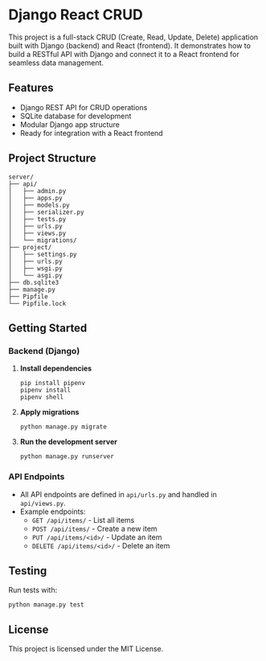# Django React CRUD

This project is a full-stack CRUD (Create, Read, Update, Delete) application built with Django (backend) and React (frontend). It demonstrates how to build a RESTful API with Django and connect it to a React frontend for seamless data management.

## Features
- Django REST API for CRUD operations
- SQLite database for development
- Modular Django app structure
- Ready for integration with a React frontend

## Project Structure
```
server/
├── api/
│   ├── admin.py
│   ├── apps.py
│   ├── models.py
│   ├── serializer.py
│   ├── tests.py
│   ├── urls.py
│   ├── views.py
│   └── migrations/
├── project/
│   ├── settings.py
│   ├── urls.py
│   ├── wsgi.py
│   └── asgi.py
├── db.sqlite3
├── manage.py
├── Pipfile
└── Pipfile.lock
```

## Getting Started

### Backend (Django)
1. **Install dependencies**
   ```pwsh
   pip install pipenv
   pipenv install
   pipenv shell
   ```
2. **Apply migrations**
   ```pwsh
   python manage.py migrate
   ```
3. **Run the development server**
   ```pwsh
   python manage.py runserver
   ```

### API Endpoints
- All API endpoints are defined in `api/urls.py` and handled in `api/views.py`.
- Example endpoints:
  - `GET /api/items/` - List all items
  - `POST /api/items/` - Create a new item
  - `PUT /api/items/<id>/` - Update an item
  - `DELETE /api/items/<id>/` - Delete an item

## Testing
Run tests with:
```pwsh
python manage.py test
```

## License
This project is licensed under the MIT License.

